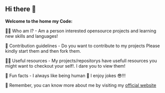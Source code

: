 ## Hi there 👋


**Welcome to the home my Code:**

🙋‍♀️ Who am I? - Am a person interested opensource projects and learning new skills and languages!

🌈 Contribution guidelines - Do you want to contribute to my projects Please kindly start them and then fork them.

👩‍💻 Useful resources -  My projects/repositorys have usefull resources you might want to checkout your self!. I dare you to view them!

🍿 Fun facts - I always like being human 🫡 I enjoy jokes 😎!!!


🧙 Remember, you can know more about me by visiting my [official website](https://unclemoses.vercel.app/)
